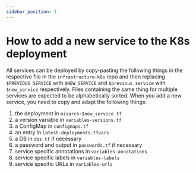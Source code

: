 ```yaml
---
sidebar_position: 1
---
```


# How to add a new service to the K8s deployment

All services can be deployed by copy-pasting the following things in the respective file in the `infrastructure-k8s` repo and then replacing `$PREVIOUS_SERVICE` with `$NEW_SERVICE` and `$previous_service` with `$new_service` respectively.
Files containing the same thing for multiple services are expected to be alphabetically sorted.
When you add a new service, you need to copy and adapt the following things:
1. the deployment in `misarch-$new_service.tf`
1. a version variable in `variables-versions.tf`
1. a ConfigMap in `configmaps.tf`
1. an entry in `latest-deployments.tfvars`
1. a DB in `dbs.tf` if necessary
1. a password and output in `passwords.tf` if necessary
1. service specific annotations in `variables-annotations`
1. service specific labels in `variables-labels`
1. service specific URLs in `variables-urls`

